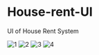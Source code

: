 # House-rent-UI
UI of House Rent System

![1](https://user-images.githubusercontent.com/92079968/146516912-0cf88d53-9c34-4194-9129-edc0e762bc91.PNG)
![2](https://user-images.githubusercontent.com/92079968/146516944-e312b2f6-6db8-4061-b1ac-5d1ef2f0c154.PNG)
![3](https://user-images.githubusercontent.com/92079968/146516966-2fc40ab6-d389-47fd-aa76-93b9fc07c536.PNG)
![4](https://user-images.githubusercontent.com/92079968/146516979-42ec07f5-e0bc-4133-b299-0ab5ed92193d.PNG)
